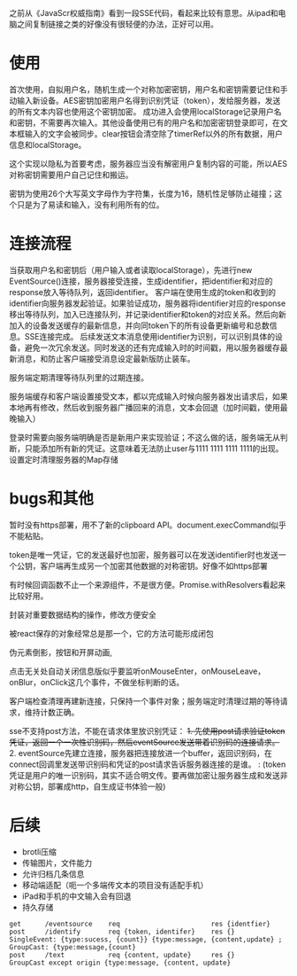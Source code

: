 之前从《JavaScr权威指南》看到一段SSE代码，看起来比较有意思。从ipad和电脑之间复制链接之类的好像没有很轻便的办法，正好可以用。

# 使用
首次使用，自拟用户名，随机生成一个对称加密密钥，用户名和密钥需要记住和手动输入新设备。AES密钥加密用户名得到识别凭证（token），发给服务器，发送的所有文本内容也使用这个密钥加密。
成功进入会使用localStorage记录用户名和密钥，不需要再次输入。其他设备使用已有的用户名和加密密钥登录即可，在文本框输入的文字会被同步。clear按钮会清空除了timerRef以外的所有数据，用户信息和localStorage。

这个实现以隐私为首要考虑，服务器应当没有解密用户复制内容的可能，所以AES对称密钥需要用户自己记住和搬运。

密钥为使用26个大写英文字母作为字符集，长度为16，随机性足够防止碰撞；这个只是为了易读和输入，没有利用所有的位。

# 连接流程
当获取用户名和密钥后（用户输入或者读取localStorage），先进行new EventSource()连接，服务器接受连接，生成identifier，把identifier和对应的response放入等待队列，返回identifier。
客户端在使用生成的token和收到的identifier向服务器发起验证。如果验证成功，服务器将identifier对应的response移出等待队列，加入已连接队列，并记录identifier和token的对应关系。然后向新加入的设备发送缓存的最新信息，并向同token下的所有设备更新编号和总数信息。SSE连接完成。
后续发送文本消息使用identifier为识别，可以识别具体的设备，避免一次冗余发送。同时发送的还有完成输入时的时间戳，用以服务器缓存最新消息，和防止客户端接受消息设定最新版防止装车。

服务端定期清理等待队列里的过期连接。

服务端缓存和客户端设置接受文本，都以完成输入时候向服务器发出请求后，如果本地再有修改，然后收到服务器广播回来的消息，文本会回退（加时间戳，使用最晚输入）

登录时需要向服务端明确是否是新用户来实现验证；不这么做的话，服务端无从判断，只能添加所有新的凭证。这意味着无法防止user与1111 1111 1111 1111的出现。
设置定时清理服务器的Map存储

# bugs和其他
暂时没有https部署，用不了新的clipboard API。document.execCommand似乎不能粘贴。

token是唯一凭证，它的发送最好也加密，服务器可以在发送identifier时也发送一个公钥，客户端再生成另一个加密其他数据的对称密钥。好像不如https部署

有时候回调函数不止一个来源组件，不是很方便。Promise.withResolvers看起来比较好用。

封装对重要数据结构的操作，修改方便安全

被react保存的对象经常总是那一个，它的方法可能形成闭包

伪元素倒影，按钮和开屏动画,

点击无关处自动关闭信息版似乎要监听onMouseEnter，onMouseLeave，onBlur，onClick这几个事件，不做坐标判断的话。

客户端检查清理再建新连接，只保持一个事件对象；服务端定时清理过期的等待请求，维持计数正确。

sse不支持post方法，不能在请求体里放识别凭证：
~~1. 先使用post请求验证token凭证，返回一个一次性识别码，然后eventSource发送带着识别码的连接请求。~~
2. eventSource先建立连接，服务器把连接放进一个buffer，返回识别码，在connect回调里发送带识别码和凭证的post请求告诉服务器连接的是谁。
: (token凭证是用户的唯一识别码，其实不适合明文传。要再做加密让服务器生成和发送非对称公钥，部署成http，自生成证书体验一般)

# 后续
- brotli压缩
- 传输图片，文件能力
- 允许归档几条信息
- 移动端适配（呃一个多端传文本的项目没有适配手机）
- iPad和手机的中文输入会有回退
- 持久存储

``` 
get      /eventsource    req                       res {identfier}
post     /identify       req {token, identifer}    res {}           SingleEvent: {type:sucess, {count}} {type:message, {content,update} ; GroupCast: {type:message,{count} 
post     /text           req {content, update}     res {}           GroupCast except origin {type:message, {content, update}


```
